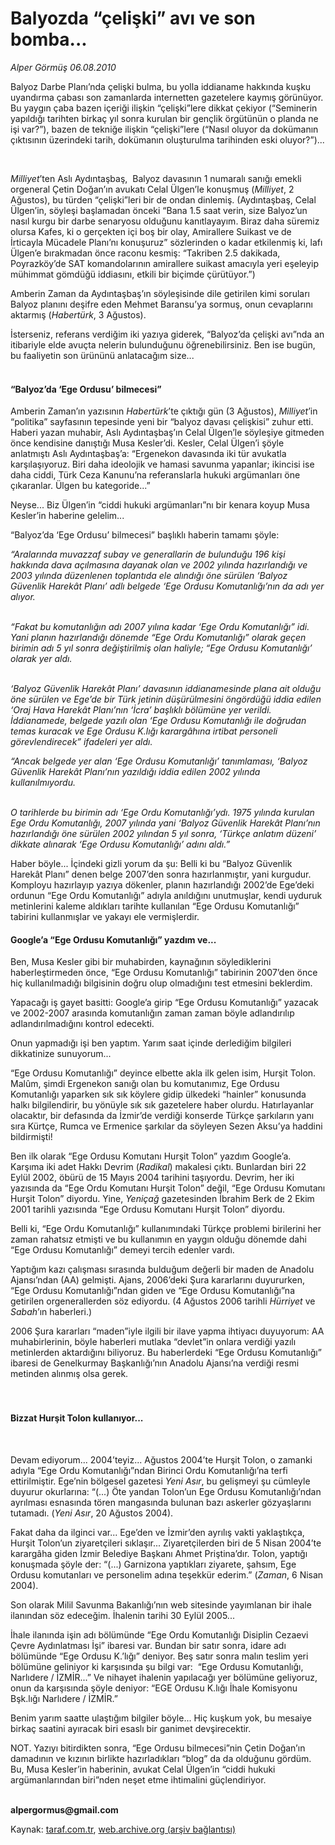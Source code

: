 # Balyozda “çelişki” avı ve son bomba...

*Alper Görmüş 06.08.2010*

<div class="yazi"><p>Balyoz Darbe Planı’nda çelişki bulma, bu yolla iddianame hakkında kuşku uyandırma çabası son zamanlarda internetten gazetelere kaymış görünüyor. Bu yaygın çaba bazen içeriği ilişkin “çelişki”lere dikkat çekiyor (“Seminerin yapıldığı tarihten birkaç yıl sonra kurulan bir gençlik örgütünün o planda ne işi var?”), bazen de tekniğe ilişkin “çelişki”lere (“Nasıl oluyor da dokümanın çıktısının üzerindeki tarih, dokümanın oluşturulma tarihinden eski oluyor?”)...</p>
<p><i></i> </p>
<p><i>Milliyet</i>’ten Aslı Aydıntaşbaş,  Balyoz davasının 1 numaralı sanığı emekli orgeneral Çetin Doğan’ın avukatı Celal Ülgen’le konuşmuş (<i>Milliyet</i>, 2 Ağustos), bu türden “çelişki”leri bir de ondan dinlemiş. (Aydıntaşbaş, Celal Ülgen’in, söyleşi başlamadan önceki “Bana 1.5 saat verin, size Balyoz’un nasıl kurgu bir darbe senaryosu olduğunu kanıtlayayım. Biraz daha süremiz olursa Kafes, ki o gerçekten içi boş bir olay, Amirallere Suikast ve de İrticayla Mücadele Planı’nı konuşuruz” sözlerinden o kadar etkilenmiş ki, lafı Ülgen’e bırakmadan önce raconu kesmiş: “Takriben 2.5 dakikada, Poyrazköy’de SAT komandolarının amirallere suikast amacıyla yeri eşeleyip mühimmat gömdüğü iddiasını, etkili bir biçimde çürütüyor.”)</p>
<p>Amberin Zaman da Aydıntaşbaş’ın söyleşisinde dile getirilen kimi soruları Balyoz planını deşifre eden Mehmet Baransu’ya sormuş, onun cevaplarını aktarmış (<i>Habertürk</i>, 3 Ağustos). </p>
<p>İsterseniz, referans verdiğim iki yazıya giderek, “Balyoz’da çelişki avı”nda an itibariyle elde avuçta nelerin bulunduğunu öğrenebilirsiniz. Ben ise bugün, bu faaliyetin son ürününü anlatacağım size...</p>
<p></p>
<h4><br/>“Balyoz’da ‘Ege Ordusu’ bilmecesi”</h4>
<p>Amberin Zaman’ın yazısının <i>Habertürk</i>’te çıktığı gün (3 Ağustos), <i>Milliyet</i>’in “politika” sayfasının tepesinde yeni bir “balyoz davası çelişkisi” zuhur etti. Haberi yazan muhabir, Aslı Aydıntaşbaş’ın Celal Ülgen’le söyleşiye gitmeden önce kendisine danıştığı Musa Kesler’di. Kesler, Celal Ülgen’i şöyle anlatmıştı Aslı Aydıntaşbaş’a: “Ergenekon davasında iki tür avukatla karşılaşıyoruz. Biri daha ideolojik ve hamasi savunma yapanlar; ikincisi ise daha ciddi, Türk Ceza Kanunu’na referanslarla hukuki argümanları öne çıkaranlar. Ülgen bu kategoride...” </p>
<p>Neyse... Biz Ülgen’in “ciddi hukuki argümanları”nı bir kenara koyup Musa Kesler’in haberine gelelim... </p>
<p>“Balyoz’da ‘Ege Ordusu’ bilmecesi” başlıklı haberin tamamı şöyle:</p>
<p><i>“Aralarında muvazzaf subay ve generallarin de bulunduğu 196 kişi hakkında dava açılmasına dayanak olan ve 2002 yılında hazırlandığı ve 2003 yılında düzenlenen toplantıda ele alındığı öne sürülen ‘Balyoz Güvenlik Harekât Planı’ adlı belgede ‘Ege Ordusu Komutanlığı’nın da adı yer alıyor.</i></p>
<p><i><br/>“Fakat bu komutanlığın adı 2007 yılına kadar ‘Ege Ordu Komutanlığı” idi. Yani planın hazırlandığı dönemde “Ege Ordu Komutanlığı” olarak geçen birimin adı 5 yıl sonra değiştirilmiş olan haliyle; “Ege Ordusu Komutanlığı’ olarak yer aldı. </i></p>
<p><i><br/>‘Balyoz Güvenlik Harekât Planı’ davasının iddianamesinde plana ait olduğu öne sürülen ve Ege’de bir Türk jetinin düşürülmesini öngördüğü iddia edilen ‘Oraj Hava Harekât Planı’nın ‘İcra’ başlıklı bölümüne yer verildi. İddianamede, belgede yazılı olan ‘Ege Ordusu Komutanlığı ile doğrudan temas kuracak ve Ege Ordusu K.lığı karargâhına irtibat personeli görevlendirecek” ifadeleri yer aldı. </i></p>
<p><i>“Ancak belgede yer alan ‘Ege Ordusu Komutanlığı’ tanımlaması, ‘Balyoz Güvenlik Harekât Planı’nın yazıldığı iddia edilen 2002 yılında kullanılmıyordu.</i></p>
<p><i><br/>O tarihlerde bu birimin adı ‘Ege Ordu Komutanlığı’ydı. 1975 yılında kurulan Ege Ordu Komutanlığı, 2007 yılında yani ‘Balyoz Güvenlik Harekât Planı’nın hazırlandığı öne sürülen 2002 yılından 5 yıl sonra, ‘Türkçe anlatım düzeni’ dikkate alınarak ‘Ege Ordusu Komutanlığı’ adını aldı.”</i></p>
<p>Haber böyle... İçindeki gizli yorum da şu: Belli ki bu “Balyoz Güvenlik Harekât Planı” denen belge 2007’den sonra hazırlanmıştır, yani kurgudur. Komployu hazırlayıp yazıya dökenler, planın hazırlandığı 2002’de Ege’deki ordunun “Ege Ordu Komutanlığı” adıyla anıldığını unutmuşlar, kendi uyduruk metinlerini kaleme aldıkları tarihte kullanılan “Ege Ordusu Komutanlığı” tabirini kullanmışlar ve yakayı ele vermişlerdir.</p>
<h4>Google’a “Ege Ordusu Komutanlığı” yazdım ve...</h4>
<p>Ben, Musa Kesler gibi bir muhabirden, kaynağının söylediklerini haberleştirmeden önce, “Ege Ordusu Komutanlığı” tabirinin 2007’den önce hiç kullanılmadığı bilgisinin doğru olup olmadığını test etmesini beklerdim. </p>
<p>Yapacağı iş gayet basitti: Google’a girip “Ege Ordusu Komutanlığı” yazacak ve 2002-2007 arasında komutanlığın zaman zaman böyle adlandırılıp adlandırılmadığını kontrol edecekti. </p>
<p>Onun yapmadığı işi ben yaptım. Yarım saat içinde derlediğim bilgileri dikkatinize sunuyorum...</p>
<p>“Ege Ordusu Komutanlığı” deyince elbette akla ilk gelen isim, Hurşit Tolon. Malûm, şimdi Ergenekon sanığı olan bu komutanımız, Ege Ordusu Komutanlığı yaparken sık sık köylere gidip ülkedeki “hainler” konusunda halkı bilgilendirir, bu yönüyle sık sık gazetelere haber olurdu. Hatırlayanlar olacaktır, bir defasında da İzmir’de verdiği konserde Türkçe şarkıların yanı sıra Kürtçe, Rumca ve Ermenice şarkılar da söyleyen Sezen Aksu’ya haddini bildirmişti!</p>
<p>Ben ilk olarak “Ege Ordusu Komutanı Hurşit Tolon” yazdım Google’a. Karşıma iki adet Hakkı Devrim (<i>Radikal</i>) makalesi çıktı. Bunlardan biri 22 Eylül 2002, öbürü de 15 Mayıs 2004 tarihini taşıyordu. Devrim, her iki yazısında da “Ege Ordu Komutanı Hurşit Tolon” değil, “Ege Ordusu Komutanı Hurşit Tolon” diyordu. Yine, <i>Yeniçağ </i>gazetesinden İbrahim Berk de 2 Ekim 2001 tarihli yazısında “Ege Ordusu Komutanı Hurşit Tolon” diyordu.</p>
<p>Belli ki, “Ege Ordu Komutanlığı” kullanımındaki Türkçe problemi birilerini her zaman rahatsız etmişti ve bu kullanımın en yaygın olduğu dönemde dahi “Ege Ordusu Komutanlığı” demeyi tercih edenler vardı.</p>
<p>Yaptığım kazı çalışması sırasında bulduğum değerli bir maden de Anadolu Ajansı’ndan (AA) gelmişti. Ajans, 2006’deki Şura kararlarını duyururken, “Ege Ordusu Komutanlığı”ndan giden ve “Ege Ordusu Komutanlığı”na getirilen orgenerallerden söz ediyordu. (4 Ağustos 2006 tarihli <i>Hürriyet </i>ve <i>Sabah</i>’ın haberleri.)</p>
<p>2006 Şura kararları “maden”iyle ilgili bir ilave yapma ihtiyacı duyuyorum: AA muhabirlerinin, böyle haberleri mutlaka “devlet”in onlara verdiği yazılı metinlerden aktardığını biliyoruz. Bu haberlerdeki “Ege Ordusu Komutanlığı” ibaresi de Genelkurmay Başkanlığı’nın Anadolu Ajansı’na verdiği resmi metinden alınmış olsa gerek.</p>
<p></p>
<h4><br/><br/>Bizzat Hurşit Tolon kullanıyor...</h4>
<p></p>
<p><b> </b></p>
<p>Devam ediyorum... 2004’teyiz... Ağustos 2004’te Hurşit Tolon, o zamanki adıyla “Ege Ordu Komutanlığı”ndan Birinci Ordu Komutanlığı’na terfi ettirilmiştir. Ege’nin bölgesel gazetesi <i>Yeni Asır</i>, bu gelişmeyi şu cümleyle duyurur okurlarına: “(...) Öte yandan Tolon’un Ege Ordusu Komutanlığı’ndan ayrılması esnasında tören mangasında bulunan bazı askerler gözyaşlarını tutamadı. (<i>Yeni Asır</i>, 20 Ağustos 2004).</p>
<p>Fakat daha da ilginci var... Ege’den ve İzmir’den ayrılış vakti yaklaştıkça, Hurşit Tolon’un ziyaretçileri sıklaşır... Ziyaretçilerden biri de 5 Nisan 2004’te karargâha giden İzmir Belediye Başkanı Ahmet Priştina’dır. Tolon, yaptığı konuşmada şöyle der: “(...) Garnizona yaptıkları ziyarete, şahsım, Ege Ordusu komutanları ve personelim adına teşekkür ederim.” (<i>Zaman</i>, 6 Nisan 2004).</p>
<p>Son olarak Milil Savunma Bakanlığı’nın web sitesinde yayımlanan bir ihale ilanından söz edeceğim. İhalenin tarihi 30 Eylül 2005...</p>
<p>İhale ilanında işin adı bölümünde “Ege Ordu Komutanlığı Disiplin Cezaevi Çevre Aydınlatması İşi” ibaresi var. Bundan bir satır sonra, idare adı bölümünde “Ege Ordusu K.’lığı” deniyor. Beş satır sonra malın teslim yeri bölümüne geliniyor ki karşısında şu bilgi var:  “Ege Ordusu Komutanlığı, Narlıdere / İZMİR...” Ve nihayet ihalenin yapılacağı yer bölümüne geliyoruz, onun da karşısında şöyle deniyor: “EGE Ordusu K.lığı İhale Komisyonu Bşk.lığı Narlıdere / İZMİR.”</p>
<p>Benim yarım saatte ulaştığım bilgiler böyle... Hiç kuşkum yok, bu mesaiye birkaç saatini ayıracak biri esaslı bir ganimet devşirecektir.</p>
<p>NOT. Yazıyı bitirdikten sonra, “Ege Ordusu bilmecesi”nin Çetin Doğan’ın damadının ve kızının birlikte hazırladıkları “blog” da da olduğunu gördüm. Bu, Musa Kesler’in haberinin, avukat Celal Ülgen’in “ciddi hukuki argümanlarından biri”nden neşet etme ihtimalini güçlendiriyor.</p>
<p><b><br/>alpergormus@gmail.com</b></p>
</div>

Kaynak: [taraf.com.tr](http://www.taraf.com.tr:80/alper-gormus/makale-balyozda-celiski-avi-ve-son-bomba.htm), [web.archive.org (arşiv bağlantısı)](http://web.archive.org/web/20100817224436/http://www.taraf.com.tr:80/alper-gormus/makale-balyozda-celiski-avi-ve-son-bomba.htm)
